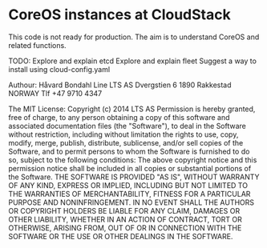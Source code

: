 CoreOS instances at CloudStack
==============================

This code is not ready for production. The aim is to understand CoreOS and related functions.

TODO:
Explore and explain etcd
Explore and explain fleet
Suggest a way to install using cloud-config.yaml

Authour:
Håvard Bondahl Line
LTS AS
Dvergstien 6
1890 Rakkestad
NORWAY
Tlf +47 9710 4347

The MIT License:
Copyright (c) 2014 LTS AS
Permission is hereby granted, free of charge, to any person obtaining a copy
of this software and associated documentation files (the "Software"), to deal
in the Software without restriction, including without limitation the rights
to use, copy, modify, merge, publish, distribute, sublicense, and/or sell
copies of the Software, and to permit persons to whom the Software is
furnished to do so, subject to the following conditions:
The above copyright notice and this permission notice shall be included in all
copies or substantial portions of the Software.
THE SOFTWARE IS PROVIDED "AS IS", WITHOUT WARRANTY OF ANY KIND, EXPRESS OR
IMPLIED, INCLUDING BUT NOT LIMITED TO THE WARRANTIES OF MERCHANTABILITY,
FITNESS FOR A PARTICULAR PURPOSE AND NONINFRINGEMENT. IN NO EVENT SHALL THE
AUTHORS OR COPYRIGHT HOLDERS BE LIABLE FOR ANY CLAIM, DAMAGES OR OTHER
LIABILITY, WHETHER IN AN ACTION OF CONTRACT, TORT OR OTHERWISE, ARISING FROM,
OUT OF OR IN CONNECTION WITH THE SOFTWARE OR THE USE OR OTHER DEALINGS IN THE
SOFTWARE.
